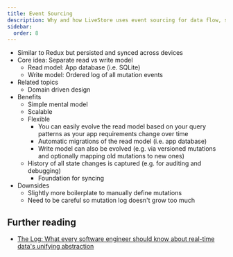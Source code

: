 ```yaml
---
title: Event Sourcing
description: Why and how LiveStore uses event sourcing for data flow, syncing and migrations.
sidebar:
  order: 8
---
```


- Similar to Redux but persisted and synced across devices
- Core idea: Separate read vs write model
  - Read model: App database (i.e. SQLite)
  - Write model: Ordered log of all mutation events
- Related topics
  - Domain driven design
- Benefits
  - Simple mental model
  - Scalable
  - Flexible
    - You can easily evolve the read model based on your query patterns as your app requirements change over time
	- Automatic migrations of the read model (i.e. app database)
    - Write model can also be evolved (e.g. via versioned mutations and optionally mapping old mutations to new ones)
  - History of all state changes is captured (e.g. for auditing and debugging)
	- Foundation for syncing
- Downsides
  - Slightly more boilerplate to manually define mutations
  - Need to be careful so mutation log doesn't grow too much

## Further reading

- [The Log: What every software engineer should know about real-time data's unifying abstraction](https://engineering.linkedin.com/distributed-systems/log-what-every-software-engineer-should-know-about-real-time-datas-unifying)